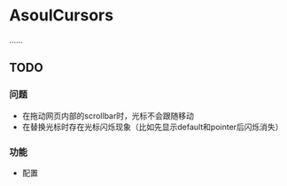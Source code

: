 # AsoulCursors

……

## TODO

### 问题

* 在拖动网页内部的scrollbar时，光标不会跟随移动
* 在替换光标时存在光标闪烁现象（比如先显示default和pointer后闪烁消失）

### 功能

* 配置
